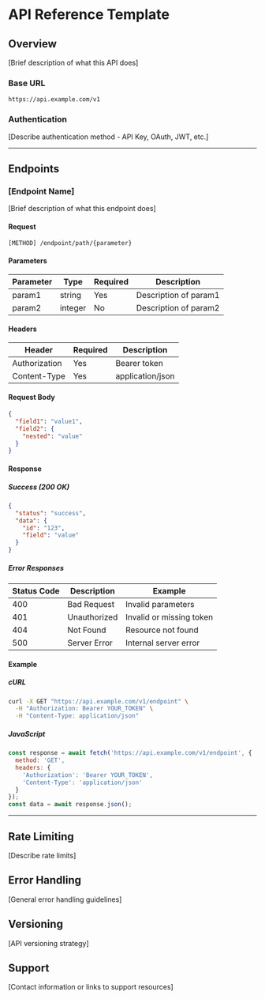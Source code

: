 # API Reference Template

## Overview
[Brief description of what this API does]

### Base URL
```
https://api.example.com/v1
```

### Authentication
[Describe authentication method - API Key, OAuth, JWT, etc.]

---

## Endpoints

### [Endpoint Name]

[Brief description of what this endpoint does]

#### Request

```http
[METHOD] /endpoint/path/{parameter}
```

#### Parameters

| Parameter | Type | Required | Description |
|-----------|------|----------|-------------|
| param1 | string | Yes | Description of param1 |
| param2 | integer | No | Description of param2 |

#### Headers

| Header | Required | Description |
|--------|----------|-------------|
| Authorization | Yes | Bearer token |
| Content-Type | Yes | application/json |

#### Request Body

```json
{
  "field1": "value1",
  "field2": {
    "nested": "value"
  }
}
```

#### Response

##### Success (200 OK)

```json
{
  "status": "success",
  "data": {
    "id": "123",
    "field": "value"
  }
}
```

##### Error Responses

| Status Code | Description | Example |
|-------------|-------------|---------|
| 400 | Bad Request | Invalid parameters |
| 401 | Unauthorized | Invalid or missing token |
| 404 | Not Found | Resource not found |
| 500 | Server Error | Internal server error |

#### Example

##### cURL

```bash
curl -X GET "https://api.example.com/v1/endpoint" \
  -H "Authorization: Bearer YOUR_TOKEN" \
  -H "Content-Type: application/json"
```

##### JavaScript

```javascript
const response = await fetch('https://api.example.com/v1/endpoint', {
  method: 'GET',
  headers: {
    'Authorization': 'Bearer YOUR_TOKEN',
    'Content-Type': 'application/json'
  }
});
const data = await response.json();
```

---

## Rate Limiting

[Describe rate limits]

## Error Handling

[General error handling guidelines]

## Versioning

[API versioning strategy]

## Support

[Contact information or links to support resources]